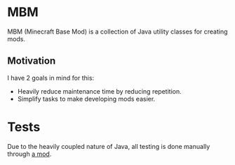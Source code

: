 # MBM
MBM (Minecraft Base Mod) is a collection of Java utility classes for creating mods.

## Motivation
I have 2 goals in mind for this:

- Heavily reduce maintenance time by reducing repetition.
- Simplify tasks to make developing mods easier.

# Tests
Due to the heavily coupled nature of Java, all
testing is done manually through [a mod](https://github.com/cloewen8/MBMTest).
